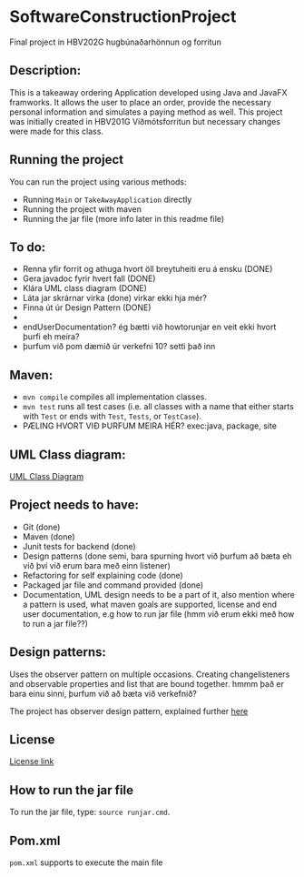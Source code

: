 # SoftwareConstructionProject

Final project in HBV202G hugbúnaðarhönnun og forritun

## Description:

This is a takeaway ordering Application developed using
Java and JavaFX framworks. It allows the user to place an
order, provide the necessary personal information and simulates a paying method as well.
This project was initially created in HBV201G Viðmótsforritun but necessary changes were made for this class.

## Running the project

You can run the project using various methods:

- Running `Main` or `TakeAwayApplication` directly
- Running the project with maven
- Running the jar file (more info later in this readme file)

## To do:

* Renna yfir forrit og athuga hvort öll breytuheiti eru á ensku (DONE)
* Gera javadoc fyrir hvert fall (DONE)
* Klára UML class diagram (DONE)
* Láta jar skrárnar virka (done) virkar ekki hja mér?
* Finna út úr Design Pattern (DONE)
*
* endUserDocumentation? ég bætti við howtorunjar en veit ekki hvort þurfi eh meira?
* þurfum við pom dæmið úr verkefni 10? setti það inn

## Maven:

- `mvn compile` compiles all implementation classes.
- `mvn test` runs all test cases (i.e. all classes with a name that either starts with `Test` or ends
  with `Test`, `Tests`, or `TestCase`).
- PÆLING HVORT VIÐ ÞURFUM MEIRA HÉR? exec:java, package, site

## UML Class diagram:

[UML Class Diagram](src/site/resources/UMLClassDiagram.png)

## Project needs to have:

* Git (done)
* Maven (done)
* Junit tests for backend (done)
* Design patterns (done semi, bara spurning hvort við þurfum að bæta eh við því við erum bara með einn listener)
* Refactoring for self explaining code (done)
* Packaged jar file and command provided (done)
* Documentation, UML design needs to be a part of it, also mention where a pattern is used, what maven goals are
  supported, license and end user documentation, e.g how to run jar file (hmm við erum ekki með how to run a jar file??)

## Design patterns:

Uses the observer pattern on multiple occasions. Creating changelisteners and observable properties and list that are
bound together. hmmm það er bara einu sinni, þurfum við að bæta við verkefnið?

The project has observer design pattern, explained further [here](DesignPattern)

## License

[License link](LICENSE)

## How to run the jar file

To run the jar file, type: `source runjar.cmd`.

## Pom.xml

`pom.xml` supports to execute the main file
